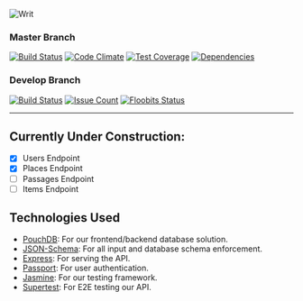 ![Writ](http://i.imgur.com/zYZx0j5.png)

### Master Branch
[![Build Status](https://travis-ci.org/spaceribs/Writ.svg?branch=master)](https://travis-ci.org/spaceribs/Writ)
[![Code Climate](https://codeclimate.com/github/spaceribs/Writ/badges/gpa.svg)](https://codeclimate.com/github/spaceribs/Writ)
[![Test Coverage](https://codeclimate.com/github/spaceribs/Writ/badges/coverage.svg)](https://codeclimate.com/github/spaceribs/Writ/coverage)
[![Dependencies](https://david-dm.org/spaceribs/Writ.svg)](https://david-dm.org/spaceribs/Writ)

### Develop Branch
[![Build Status](https://travis-ci.org/spaceribs/Writ.svg?branch=develop)](https://travis-ci.org/spaceribs/Writ)
[![Issue Count](https://codeclimate.com/github/spaceribs/Writ/badges/issue_count.svg)](https://codeclimate.com/github/spaceribs/Writ)
[![Floobits Status](https://floobits.com/spaceribs/writ_game.svg)](https://floobits.com/spaceribs/writ_game/redirect)

----

## Currently Under Construction:
- [x] Users Endpoint
- [x] Places Endpoint
- [ ] Passages Endpoint
- [ ] Items Endpoint

## Technologies Used
- [PouchDB](https://pouchdb.com/): For our frontend/backend database solution.
- [JSON-Schema](http://json-schema.org/): For all input and database schema enforcement.
- [Express](http://expressjs.com/): For serving the API.
- [Passport](http://passportjs.org/): For user authentication.
- [Jasmine](http://jasmine.github.io/): For our testing framework.
- [Supertest](https://github.com/visionmedia/supertest): For E2E testing our API.
